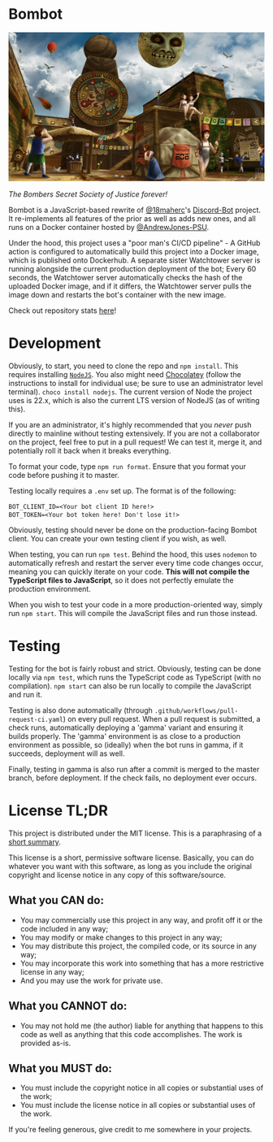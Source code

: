 # Bombot

![clock-town](img/clock-town.jpg)

_The Bombers Secret Society of Justice forever!_

Bombot is a JavaScript-based rewrite of
[@18maherc](https://github.com/18maherc)'s
[Discord-Bot](https://github.com/18maherc/Discord-Bot) project. It re-implements
all features of the prior as well as adds new ones, and all runs on a Docker
container hosted by [@AndrewJones-PSU](https://github.com/AndrewJones-PSU).

Under the hood, this project uses a "poor man's CI/CD pipeline" - A GitHub
action is configured to automatically build this project into a Docker image,
which is published onto Dockerhub. A separate sister Watchtower server is
running alongside the current production deployment of the bot; Every 60
seconds, the Watchtower server automatically checks the hash of the uploaded
Docker image, and if it differs, the Watchtower server pulls the image down and
restarts the bot's container with the new image.

Check out repository stats
[here](https://repo-tracker.com/r/gh/sharmavins23/Bombot)!

# Development

Obviously, to start, you need to clone the repo and `npm install`. This requires
installing [`NodeJS`](https://nodejs.org/en). You also might need
[Chocolatey](https://chocolatey.org/install) (follow the instructions to install for individual use; be sure to use an administrator level terminal).
`choco install nodejs`. The current version of Node the project uses is 22.x,
which is also the current LTS version of NodeJS (as of writing this).

If you are an administrator, it's highly recommended that you _never_ push
directly to mainline without testing extensively. If you are not a collaborator
on the project, feel free to put in a pull request! We can test it, merge it,
and potentially roll it back when it breaks everything.

To format your code, type `npm run format`. Ensure that you format your code
before pushing it to master.

Testing locally requires a `.env` set up. The format is of the following:

```dotenv
BOT_CLIENT_ID=<Your bot client ID here!>
BOT_TOKEN=<Your bot token here! Don't lose it!>
```

Obviously, testing should never be done on the production-facing Bombot client.
You can create your own testing client if you wish, as well.

When testing, you can run `npm test`. Behind the hood, this uses `nodemon` to
automatically refresh and restart the server every time code changes occur,
meaning you can quickly iterate on your code. **This will not compile the
TypeScript files to JavaScript**, so it does not perfectly emulate the
production environment.

When you wish to test your code in a more production-oriented way, simply run
`npm start`. This will compile the JavaScript files and run those instead.

# Testing

Testing for the bot is fairly robust and strict. Obviously, testing can be done
locally via `npm test`, which runs the TypeScript code as TypeScript (with no
compilation). `npm start` can also be run locally to compile the JavaScript and
run it.

Testing is also done automatically (through
`.github/workflows/pull-request-ci.yaml`) on every pull request. When a pull
request is submitted, a check runs, automatically deploying a 'gamma' variant
and ensuring it builds properly. The 'gamma' environment is as close to a
production environment as possible, so (ideally) when the bot runs in gamma, if
it succeeds, deployment will as well.

Finally, testing in gamma is also run after a commit is merged to the master
branch, before deployment. If the check fails, no deployment ever occurs.

# License TL;DR

This project is distributed under the MIT license. This is a paraphrasing of a
[short summary](https://tldrlegal.com/license/mit-license).

This license is a short, permissive software license. Basically, you can do
whatever you want with this software, as long as you include the original
copyright and license notice in any copy of this software/source.

## What you CAN do:

- You may commercially use this project in any way, and profit off it or the
  code included in any way;
- You may modify or make changes to this project in any way;
- You may distribute this project, the compiled code, or its source in any way;
- You may incorporate this work into something that has a more restrictive
  license in any way;
- And you may use the work for private use.

## What you CANNOT do:

- You may not hold me (the author) liable for anything that happens to this code
  as well as anything that this code accomplishes. The work is provided as-is.

## What you MUST do:

- You must include the copyright notice in all copies or substantial uses of the
  work;
- You must include the license notice in all copies or substantial uses of the
  work.

If you're feeling generous, give credit to me somewhere in your projects.
